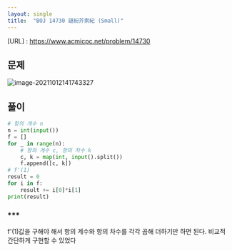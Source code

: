 ```yaml
---
layout: single
title:  "BOJ 14730 謎紛芥索紀 (Small)"
---
```






[URL] : https://www.acmicpc.net/problem/14730



## 문제

![image-20211012141743327](C:\Users\jiayan\AppData\Roaming\Typora\typora-user-images\image-20211012141743327.png)



## 풀이

```python
# 항의 개수 n
n = int(input())
f = []
for _ in range(n):
	# 항의 계수 c, 항의 차수 k
	c, k = map(int, input().split())
	f.append([c, k])
# f'(1)
result = 0
for i in f:
	result += i[0]*i[1]
print(result)
```





### ***

f'(1)값을 구해야 해서 항의 계수와 항의 차수를 각각 곱해 더하기만 하면 된다.
비교적 간단하게 구현할 수 있었다



